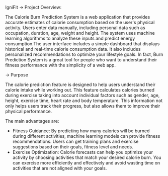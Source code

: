 IgniFit
-> Project Overview:

The Calorie Burn Prediction System is a web application that provides  accurate estimates of calorie consumption based on the user's physical activity. Users enter data manually, including  personal data such as occupation, duration, age, weight and height. The system uses machine learning algorithms to analyze these inputs and predict energy consumption.The user interface includes a simple dashboard that displays historical and real-time  calorie consumption data. 
It also includes personalized recommendations to optimize your lifestyle goals. In fact, Burn Prediction System is a great tool for people who want to understand their fitness performance with the simplicity of a web app. 

-> Purpose

The calorie prediction feature is designed to help users understand their calorie intake while working out. This feature calculates calories burned during exercise taking into account individual factors such as gender, age, height, exercise time, heart rate and body temperature. This information not only helps users track their progress, but also allows them to improve their physical performance. 

The main advantages are:
-	Fitness Guidance: By predicting how many calories will be burned during different activities, machine learning models can provide  fitness recommendations. Users can get training plans and exercise suggestions based on their goals, fitness level and needs. 
-	Exercise Optimization: Calorie forecasts can help you optimize your activity by choosing activities that match your desired calorie burn. You can exercise more efficiently and effectively and avoid wasting time on activities that are not aligned with your goals.
